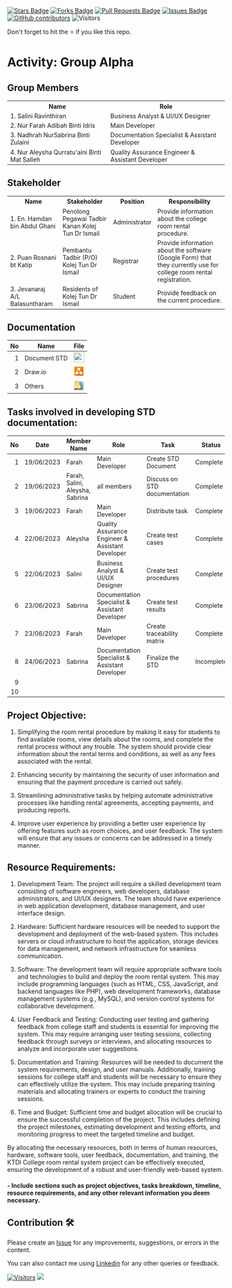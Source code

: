 
<a href="https://github.com/drshahizan/software-engineering/stargazers"><img src="https://img.shields.io/github/stars/drshahizan/software-engineering" alt="Stars Badge"/></a>
<a href="https://github.com/drshahizan/software-engineering/network/members"><img src="https://img.shields.io/github/forks/drshahizan/software-engineering" alt="Forks Badge"/></a>
<a href="https://github.com/drshahizan/software-engineering/pulls"><img src="https://img.shields.io/github/issues-pr/drshahizan/software-engineering" alt="Pull Requests Badge"/></a>
<a href="https://github.com/drshahizan/software-engineering/issues"><img src="https://img.shields.io/github/issues/drshahizan/software-engineering" alt="Issues Badge"/></a>
<a href="https://github.com/drshahizan/software-engineering/graphs/contributors"><img alt="GitHub contributors" src="https://img.shields.io/github/contributors/drshahizan/software-engineering?color=2b9348"></a>
![Visitors](https://api.visitorbadge.io/api/visitors?path=https%3A%2F%2Fgithub.com%2Fdrshahizan%2Fsoftware-engineering&labelColor=%23d9e3f0&countColor=%23697689&style=flat)


Don't forget to hit the :star: if you like this repo.

# Activity: Group Alpha

## Group Members
<table>
  <tr>
    <th>Name</th>
    <th>Role</th>
  </tr>
  <tr>
    <td>1. Salini Ravinthiran </td>
    <td> Business Analyst & UI/UX Designer </td>
  </tr>
  <tr>
    <td>2. Nur Farah Adibah Binti Idris </td>
    <td> Main Developer </td>
  </tr>
    <tr>
    <td>3. Nadhrah NurSabrina Binti Zulaini </td>
    <td> Documentation Specialist & Assistant Developer </td>
  </tr>
    <tr>
    <td>4. Nur Aleysha Qurratu'aini Binti Mat Salleh </td>
    <td> Quality Assurance Engineer & Assistant Developer </td>
  </tr>
</table>

## Stakeholder
<table>
  <tr>
    <th>Name</th>
    <th>Stakeholder</th>
    <th>Position</th>
    <th>Responsibility</th>
  </tr>
  <tr>
    <td>1. En. Hamdan bin Abdul Ghani</td>
    <td>Penolong Pegawai Tadbir Kanan Kolej Tun Dr Ismail</td>
    <td>Administrator</td>
    <td>Provide information about the college room rental procedure.</td>
  </tr>
    <tr>
    <td>2. Puan Rosnani bt Katip</td>
    <td>Pembantu Tadbir (P/O) Kolej Tun Dr Ismail</td>
    <td>Registrar</td>
    <td>Provide information about the software (Google Form) that they currently use for college room rental registration.</td>
  </tr>
    <tr>
    <td>3. Jevanaraj A/L Balasuntharam </td>
    <td>Residents of Kolej Tun Dr Ismail</td>
    <td>Student</td>
    <td>Provide feedback on the current procedure.</td>
  </tr>
</table>

## Documentation
| No | Name |File | 
| -----:| ----- | :------: | 
|1| Document STD| <a href="https://docs.google.com/document/d/1CRnKd_Ki_7D9XXST1HG627Bahwv80qcfQonZ4v4X-pY/edit" ><img src="../../../../../images/pdf64.png" width="24px" height="24px" ></a>|
|2| Draw.io| <a href="" ><img src="../../../../../images/drawio.svg" width="24px" height="24px" ></a>|
|3| Others| <a href="" ><img src="../../../../../images/data_folder.png" width="24px" height="24px" ></a>|


## Tasks involved in developing STD documentation:

| No | Date | Member Name | Role	| Task	| Status	| 
| -----:| ----- | ------ | ------ | ------ | ------ |
| 1 | 19/06/2023| Farah | Main Developer | Create STD Document | Complete |
| 2 | 19/06/2023 | Farah, Salini, Aleysha, Sabrina   | all members | Discuss on STD documentation | Complete |
| 3 | 19/06/2023 | Farah  | Main Developer | Distribute task | Complete |
| 4 | 22/06/2023 | Aleysha | Quality Assurance Engineer & Assistant Developer | Create test cases | Complete |
| 5 | 22/06/2023 | Salini | Business Analyst & UI/UX Designer | Create test procedures | Complete | 
| 6 | 23/06/2023 | Sabrina | Documentation Specialist & Assistant Developer | Create test results | Complete | 
| 7 | 23/06/2023 | Farah | Main Developer | Create traceability matrix | Complete | 
| 8 | 24/06/2023 | Sabrina | Documentation Specialist & Assistant Developer | Finalize the STD | Incomplete | 
| 9 | |  |    |  | | 
| 10 |  |  |   |  | | 

## Project Objective: 
1. Simplifying the room rental procedure by making it easy for students to find available rooms, view details about the rooms, and complete the rental process without any trouble. The system should provide clear information about the rental terms and conditions, as well as any fees associated with the rental.

2. Enhancing security by maintaining the security of user information and ensuring that the payment procedure is carried out safely.

3. Streamlining administrative tasks by helping automate administrative processes like handling rental agreements, accepting payments, and producing reports.

4. Improve user experience by providing a better user experience by offering features such as room choices, and user feedback. The system will ensure that any issues or concerns can be addressed in a timely manner.

## Resource Requirements:

1. Development Team: The project will require a skilled development team consisting of software engineers, web developers, database administrators, and UI/UX 
   designers. The team should have experience in web application development, database management, and user interface design.

2. Hardware: Sufficient hardware resources will be needed to support the development and deployment of the web-based system. This includes servers or cloud 
   infrastructure to host the application, storage devices for data management, and network infrastructure for seamless communication.

3. Software: The development team will require appropriate software tools and technologies to build and deploy the room rental system. This may include programming 
   languages (such as HTML, CSS, JavaScript, and backend languages like PHP), web development frameworks, database management systems (e.g., MySQL), and version control systems for collaborative development.

4. User Feedback and Testing: Conducting user testing and gathering feedback from college staff and students is essential for improving the system. This may require 
   arranging user testing sessions, collecting feedback through surveys or interviews, and allocating resources to analyze and incorporate user suggestions.

5. Documentation and Training: Resources will be needed to document the system requirements, design, and user manuals. Additionally, training sessions for college 
   staff and students will be necessary to ensure they can effectively utilize the system. This may include preparing training materials and allocating trainers or 
   experts to conduct the training sessions.

6. Time and Budget: Sufficient time and budget allocation will be crucial to ensure the successful completion of the project. This includes defining the project 
   milestones, estimating development and testing efforts, and monitoring progress to meet the targeted timeline and budget.

By allocating the necessary resources, both in terms of human resources, hardware, software tools, user feedback, documentation, and training, the KTDI College room rental system project can be effectively executed, ensuring the development of a robust and user-friendly web-based system.

#### - Include sections such as project objectives, tasks breakdown, timeline, resource requirements, and any other relevant information you deem necessary.

## Contribution 🛠️
Please create an [Issue](https://github.com/drshahizan/software-engineering/issues) for any improvements, suggestions, or errors in the content.

You can also contact me using [Linkedin](https://www.linkedin.com/in/drshahizan/) for any other queries or feedback.

[![Visitors](https://api.visitorbadge.io/api/visitors?path=https%3A%2F%2Fgithub.com%2Fdrshahizan&labelColor=%23697689&countColor=%23555555&style=plastic)](https://visitorbadge.io/status?path=https%3A%2F%2Fgithub.com%2Fdrshahizan)
![](https://hit.yhype.me/github/profile?user_id=81284918)


